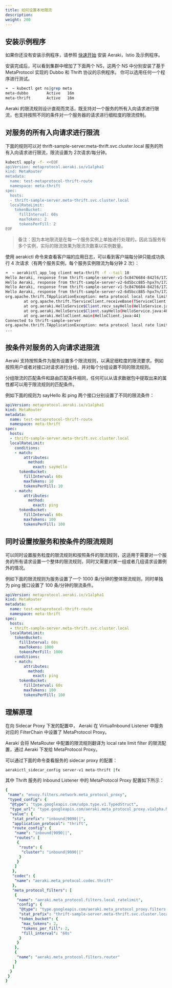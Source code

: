 ```yaml
---
title: 如何设置本地限流
description: 
weight: 200
---
```


## 安装示例程序

如果你还没有安装示例程序，请参照 [快速开始](/zh/docs/v1.0/quickstart/) 安装 Aeraki，Istio 及示例程序。

安装完成后，可以看到集群中增加了下面两个 NS，这两个 NS 中分别安装了基于 MetaProtocol 实现的 Dubbo 和 Thrift 协议的示例程序。
你可以选用任何一个程序进行测试。

```bash
➜  ~ kubectl get ns|grep meta
meta-dubbo        Active   16m
meta-thrift       Active   16m
```

Aeraki 的限流规则设计直观而灵活，既支持对一个服务的所有入向请求进行限流，也支持按照不同的条件对一个服务器的请求进行细粒度的限流控制。

## 对服务的所有入向请求进行限流

下面的规则可以对 thrift-sample-server.meta-thrift.svc.cluster.local 服务的所有入向请求进行限流，限流设置为 2次请求/每分钟。

```bash
kubectl apply -f- <<EOF
apiVersion: metaprotocol.aeraki.io/v1alpha1
kind: MetaRouter
metadata:
  name: test-metaprotocol-thrift-route
  namespace: meta-thrift
spec:
  hosts:
  - thrift-sample-server.meta-thrift.svc.cluster.local
  localRateLimit:
    tokenBucket:
      fillInterval: 60s
      maxTokens: 2
      tokensPerFill: 2
EOF
```

> 备注：因为本地限流是在每一个服务实例上单独进行处理的，因此当服务有多个实例，实际的限流效果为限流次数乘以实例数量。


使用 aerakictl 命令来查看客户端的应用日志，可以看到客户端每分钟只能成功执行 4 次请求（有两个服务实例，每个服务实例限流为每分钟 2 次）：

```bash
➜  ~ aerakictl_app_log client meta-thrift -f --tail 10
Hello Aeraki, response from thrift-sample-server-v1-5c8476684-842l6/172.17.0.40
Hello Aeraki, response from thrift-sample-server-v2-6d5bcc885-hpx7n/172.17.0.41
Hello Aeraki, response from thrift-sample-server-v1-5c8476684-842l6/172.17.0.40
Hello Aeraki, response from thrift-sample-server-v2-6d5bcc885-hpx7n/172.17.0.41
org.apache.thrift.TApplicationException: meta protocol local rate limit: request '5' has been rate limited
        at org.apache.thrift.TServiceClient.receiveBase(TServiceClient.java:79)
        at org.aeraki.HelloService$Client.recv_sayHello(HelloService.java:61)
        at org.aeraki.HelloService$Client.sayHello(HelloService.java:48)
        at org.aeraki.HelloClient.main(HelloClient.java:44)
Connected to thrift-sample-server
org.apache.thrift.TApplicationException: meta protocol local rate limit: request '1' has been rate limited
...
```

## 按条件对服务的入向请求进限流

Aeraki 支持按照条件为服务设置多个限流规则，以满足细粒度的限流要求。例如按照用户或者对接口对请求进行分组，并对每个分组设置不同的限流规则。 

分组限流的匹配条件和路由匹配条件相同，任何可以从请求数据包中提取出来的属性都可以用于限流规则的匹配条件。

例如下面的规则为 sayHello 和 ping 两个接口分别设置了不同的限流条件：

```yaml
apiVersion: metaprotocol.aeraki.io/v1alpha1
kind: MetaRouter
metadata:
  name: test-metaprotocol-thrift-route
  namespace: meta-thrift
spec:
  hosts:
  - thrift-sample-server.meta-thrift.svc.cluster.local
  localRateLimit:
    conditions:
    - match:
        attributes:
          method:
            exact: sayHello
      tokenBucket:
        fillInterval: 60s
        maxTokens: 10
        tokensPerFill: 10
    - match:
        attributes:
          method:
            exact: ping
      tokenBucket:
        fillInterval: 60s
        maxTokens: 100
        tokensPerFill: 100
```

## 同时设置按服务和按条件的限流规则

可以同时设置服务粒度的限流规则和按照条件的限流规则，这适用于需要对一个服务的所有请求设置一个整体的限流规则，同时又需要对某一组或者几组请求设置例外的情况。

例如下面的限流规则为服务设置了一个 1000 条/分钟的整体限流规则，同时单独为 ping 接口设置了 100 条/分钟的限流条件。

```yaml
apiVersion: metaprotocol.aeraki.io/v1alpha1
kind: MetaRouter
metadata:
  name: test-metaprotocol-thrift-route
  namespace: meta-thrift
spec:
  hosts:
  - thrift-sample-server.meta-thrift.svc.cluster.local
  localRateLimit:
    tokenBucket:
      fillInterval: 60s
      maxTokens: 1000
      tokensPerFill: 1000
    conditions:
    - match:
        attributes:
          method:
            exact: ping
      tokenBucket:
        fillInterval: 60s
        maxTokens: 100
        tokensPerFill: 100
```

## 理解原理

在向 Sidecar Proxy 下发的配置中， Aeraki 在 VirtualInbound Listener 中服务对应的 FilterChain 中设置了 MetaProtocol Proxy。

Aeraki 会将 MetaRouter 中配置的限流规则翻译为 local rate limit filter 的限流配置，通过 Aeraki 下发给 MetaProtocol Proxy。

可以通过下面的命令查看服务的 sidecar proxy 的配置：

``` bash
aerakictl_sidecar_config server-v1 meta-thrift |fx
```

其中 Thrift 服务的 Inbound Listener 中的 MetaProtocol Proxy 配置如下所示：

```yaml
{
 "name": "envoy.filters.network.meta_protocol_proxy",
 "typed_config": {
  "@type": "type.googleapis.com/udpa.type.v1.TypedStruct",
  "type_url": "type.googleapis.com/aeraki.meta_protocol_proxy.v1alpha.MetaProtocolProxy",
  "value": {
   "stat_prefix": "inbound|9090||",
   "application_protocol": "thrift",
   "route_config": {
    "name": "inbound|9090||",
    "routes": [
     {
      "route": {
       "cluster": "inbound|9090||"
      }
     }
    ]
   },
   "codec": {
    "name": "aeraki.meta_protocol.codec.thrift"
   },
   "meta_protocol_filters": [
    {
     "name": "aeraki.meta_protocol.filters.local_ratelimit",
     "config": {
      "@type": "type.googleapis.com/aeraki.meta_protocol_proxy.filters.local_ratelimit.v1alpha.LocalRateLimit",
      "stat_prefix": "thrift-sample-server.meta-thrift.svc.cluster.local",
      "token_bucket": {
       "max_tokens": 2,
       "tokens_per_fill": 2,
       "fill_interval": "60s"
      }
     }
    },
    {
     "name": "aeraki.meta_protocol.filters.router"
    }
   ]
  }
 }
}
```







